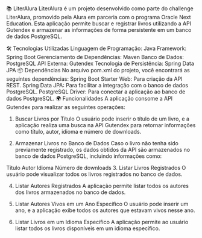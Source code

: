 📚 LiterAlura
LiterAlura é um projeto desenvolvido como parte do challenge LiterAlura, promovido pela Alura em parceria com o programa Oracle Next Education. Esta aplicação permite buscar e registrar livros utilizando a API Gutendex e armazenar as informações de forma persistente em um banco de dados PostgreSQL.

🛠️ Tecnologias Utilizadas
Linguagem de Programação: Java
Framework: Spring Boot
Gerenciamento de Dependências: Maven
Banco de Dados: PostgreSQL
API Externa: Gutendex
Tecnologia de Persistência: Spring Data JPA
📦 Dependências
No arquivo pom.xml do projeto, você encontrará as seguintes dependências:
Spring Boot Starter Web: Para criação da API REST.
Spring Data JPA: Para facilitar a integração com o banco de dados PostgreSQL.
PostgreSQL Driver: Para conectar a aplicação ao banco de dados PostgreSQL.
🌍 Funcionalidades
A aplicação consome a API Gutendex para realizar as seguintes operações:

1. Buscar Livros por Título
O usuário pode inserir o título de um livro, e a aplicação realiza uma busca na API Gutendex para retornar informações como título, autor, idioma e número de downloads.

2. Armazenar Livros no Banco de Dados
Caso o livro não tenha sido previamente registrado, os dados obtidos da API são armazenados no banco de dados PostgreSQL, incluindo informações como:

Título
Autor
Idioma
Número de downloads
3. Listar Livros Registrados
O usuário pode visualizar todos os livros registrados no banco de dados.

4. Listar Autores Registrados
A aplicação permite listar todos os autores dos livros armazenados no banco de dados.

5. Listar Autores Vivos em um Ano Específico
O usuário pode inserir um ano, e a aplicação exibe todos os autores que estavam vivos nesse ano.

6. Listar Livros em um Idioma Específico
A aplicação permite ao usuário listar todos os livros disponíveis em um idioma específico.

